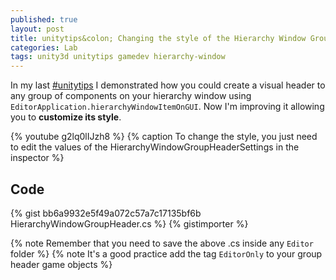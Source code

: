 ```yaml
---
published: true
layout: post
title: unitytips&colon; Changing the style of the Hierarchy Window Group Header
categories: Lab
tags: unity3d unitytips gamedev hierarchy-window
---
```

In my last [#unitytips](/tags/unitytips/) I demonstrated how you could create a visual header to any group of components on your hierarchy window using `EditorApplication.hierarchyWindowItemOnGUI`. Now I'm improving it allowing you to **customize its style**.

{% youtube g2lq0lIJzh8 %}
{% caption To change the style, you just need to edit the values of the HierarchyWindowGroupHeaderSettings in the inspector %}

## Code
{% gist bb6a9932e5f49a072c57a7c17135bf6b HierarchyWindowGroupHeader.cs %}
{% gistimporter %}

{% note Remember that you need to save the above .cs inside any `Editor` folder %}
{% note It's a good practice add the tag `EditorOnly` to your group header game objects %}